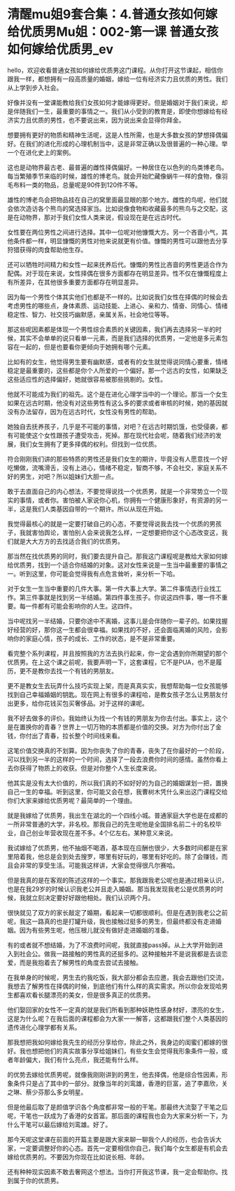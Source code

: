 # 清醒mu姐9套合集：4.普通女孩如何嫁给优质男Mu姐：002-第一课 普通女孩如何嫁给优质男_ev

hello，欢迎收看普通女孩如何嫁给优质男这门课程。从你打开这节课起，相信你跟我一样，都想拥有一段高质量的婚姻，嫁给一位有经济实力且优质的男性。我们从上学到步入社会。

好像并没有一堂课能教给我们女孩如何才能嫁得更好。但是婚姻对于我们来说，却是伴随我们一生，最重要的事情之一。我们从小受到的教育是，即使你想嫁给有经济实力且优质的男性，也不要说出来，因为说出来会显得你拜金。

想要拥有更好的物质和精神生活呢，这是人性所需，也是大多数女孩的梦想择偶偏好。在我们的进化形成的心理机制当中，这是非常正确以及很普遍的一种心理。举一个在进化史上的案例。

这也是动物界最古老、最普遍的雌性择偶偏好。一种居住在以色列的鸟类博老鸟。每当繁殖季节来临的时候，雄性的博老鸟。就会开始贮藏像蜗牛一样的食物，像羽毛布料一类的物品，总量呢是90件到120件不等。

雄性的博老鸟会把物品挂在自己的窝里面最显眼的那个地方。雌性的鸟呢，他们就会依次造访各个熊鸟的窝选择家当。比如说像食物和收藏最多的熊鸟与之交配，这是在动物界，那对于我们女性人类来说，假设现在是在远古时代。

女性要在两位男性之间进行选择。其中一位呢对他慷慨大方。另一个吝啬小气，其他条件都一样，明显慷慨的男性对他来说就更有价值。慷慨的男性可以跟他去分享狩猎获得的肉食帮助他生存。

还可以牺牲时间精力和女性一起来抚养后代。慷慨的男性比吝啬的男性更适合作为配偶。对于现在来说，女性择偶在很多方面都存在明显差异。性不仅在慷慨程度上有所差异，在其他很多重要方面都存在明显差异。

因为每一个男性个体其实他们也都是不一样的。比如说我们女性在择偶的时候会去考虑男性的哪些点，身体素质、运动技能、上进心、亲和力、情奋、同情心、情绪稳定性、智力、社交技巧幽默感，亲属关系，社会地位等等。

那这些呢因素都是体现一个男性综合素质的关键因素，我们再去选择另一半的时候，其实不会单单的说只看单一元素，而是我们选择的优质男，一定他是多元素包容在一起的，但是也要看你更倾向于她拥有哪个元素。

比如有的女生，他觉得男生要有幽默感，或者有的女生就觉得说同情心要重，情绪稳定是最重要的，这些都是你个人所爱的一个偏好。那一个远古的女性，如果缺乏这些适应性的选择偏好，她就很容易被那些挑剔的。女性。

他就不可能成为我们的祖先。这个是在进化心理学当中的一个理论。那当一个女生如果在远古时期，他没有对这些男性有这么多的要求或者审核的时候，她的基因就没有办法留存，因为在远古时代，女性没有男性的帮助。

她独自去抚养孩子，几乎是不可能的事情，对吧？在远古时期饥饿，也受侵袭，都有可能使这个女性跟孩子遭受攻击，死掉。那在现代社会呢，随着我们经济的发展，我们女生拥有了更多择偶的权利。但找到一位优质。

符合刚刚我们讲的那些特质的男性还是我们女生的期许，毕竟没有人愿意找一个好吃懒做，流嘴滑舌，没有上进心，情绪不稳定，智商不够，不会社交，家庭关系不好的男生，对吧？所以姐妹们大胆一点。

敢于去直面自己的内心想法，不要觉得说找一个优质男，就是一个非常势立一个现实的事情，或者你。害怕被人家说你心机，你拥有一个健康形象好，有资源的另一半，这是我们人类基因自带的一个期许。所以从现在开始。

我觉得最核心的就是一定要打破自己的心态，不要觉得说我去找一个优质的男孩子，我就害怕舆论，害怕别人会来说我怎么样，一定想要把你这个心态改变这，我们就是大大方方的去找适合我们的优质男。

那当然在找优质男的同时，我们要去提升自己。那我这门课程呢是教给大家如何嫁给优质男，找到一个适合你结婚的对象。这对女性来说是一生当中最重要的事情之一。听到这里，你可能会觉得我有点危言耸听，来分析一下哈。

对于女生一生当中重要的几件大事。第一件大事上大学。第二件事情选行业找工作。第三件事就是找到另一半结婚。第四件事生孩子。你说这四件事，哪一件不重要。每一件都有可能会影响你的人生。这四件。

当中呢找另一半结婚，只要你途中不离婚，这事儿是会伴随你一辈子的。如果找握好经营的好，那你这一生都会很幸福。如果找的不好，还会面临离婚的风险，会影响你的家庭心情，孩子的成长、工作的状态，是不是非常重要。

看完整个系列课程，并且按照我的方法去执行起来，你一定会遇到你所期望的那个优质男。在上这个课之前呢，我要声明一下，这套课程，它不是PUA，也不是履历，更不是教你去找一个有钱的男朋友。

更不是教女生去玩弄什么技巧实现上架，而是真真实实，我想帮助每一位女孩能够找到自己幸福婚姻的钥匙。现在网上有很多的课程哈，是教女孩子怎么让男朋友付出更多，给你花钱买包买奢侈品。对于这样的课呢。

我不好去做多的评价。我始终认为找一个有钱的男朋友为你去付出。事实上，这个是在置换你的青春？世界上一切万物的本质都是价值的交换。对方为你付出了金钱，你付出了青春，拉长整个时间线来看。

这笔价值交换真的不划算。因为你丧失了你的青春，丧失了在你最好的一个阶段，可以找到另一半的这样的一个时间，选择了一段去浪费你时间的感情。虽然你看上去你获得了物质上的收获。但是对你整个人生长度来说。

他其实是没有太大价值的，所以我们真的不如好好的为自己的婚姻谋划一把，置换自己一生的幸福。听到这里，你可能又会在想，我曹树木凭什么来出这门课程交给你们大家来嫁给优质男呢？最简单的一个理由。

就是我嫁给了优质男，我出生在湖北的一个四线小城。普通家庭大学也是在成都的一所非常普通的大学，非名校。那我自己的先生呢他是全国排名前二十的名校毕业，自己创业年营收现在差不多。4个亿左右。某种意义来说。

我试嫁给了优质男，他不抽烟不喝酒，基本现在应酬也很少，大多数时间都是在家里陪着我，他总是会到处去搜罗，哪里有好玩的，哪里有好吃的。除了会赚钱，而且会非常的享受生活。可能我这样讲，大家会觉得很凡尔赛哈。

但是我真的是在客观的陈述这样的一个事实。那我跟我老公呢也是通过相亲认识，也是在我29岁的时候认识我老公并且走入婚姻。那当我发现我老公是优质男的时候，我就立刻决定要好好跟他相处。我们认识两个月。

很快就见了双方的家长敲定了婚期，看起来一切都很顺利。但是在遇到我老公之前呢，我这一路真的也是打罐升级，我也接触过挺多的男生，但最终都没有走进婚姻。因为有些男生呢，他压根儿就没有做好走进婚姻的准备。

有的或者就不想结婚，为了不浪费时间呢，我就直接pass掉。从上大学开始到进入到社会公。做我一路接触的男性真的还挺多的。这种接触并不是说我都是去谈恋爱，而是我抱着去了解男性的角度去尝试去接触。

在我单身的时候呢，男生去约我吃饭，我大部分都会去应邀，我会去跟他们交流，我想去了解男性在择偶的时候，到底他们有什么样的真实需求。所以你会发现哈男生都喜欢看长腿漂亮的美女，但是很多真正的优质男。

他们娶回家的女性不一定真的就是我们所看到那种妖艳性感身材好，漂亮的女生，这是为什么呢？在我后面的课程都会为大家一一解答，这都跟我们整个人类基因的遗传进化心理学都有关系。

那我想把我如何嫁给我先生的经历分享给你，除此之外，我身边的闺蜜们都嫁的很好。我也想把他们的真实故事分享给姐妹们，有些女生会觉得我形象条件一般，或者年龄偏大，我们有什么亮点，我还能有什么样。

的优势去嫁给优质男呢，就像我刚刚讲到的男生，他去择偶，他是综合性因素，形象条件只是占了其中的一部分。就像当年的刘鸾雄，香港的巨富，追了李嘉欣，关之琳、蔡少芬那么多女明星。

但是他最后取了是颜值学识各个角度都非常一般的干笔。那最终大流娶了干笔之后呢，干笔也一跃成为了香港的女首富。那后面的课程我也会为大家来分析一下，为什么干笔可以最后嫁给刘鸾雄。好了。

那今天呢这堂课在前面的开篇主要是跟大家来聊一聊我个人的经历，也会告诉大家，一定要调整好你的心态。首先一定要相信你自己，我们每个女生都是有机会去嫁给优质男的。不要因为你现在比如说长相、年龄。

还有种种现实因素不敢去奢网这个想法。当你打开我这节课，我一定会帮助你。找到属于你的优质男。